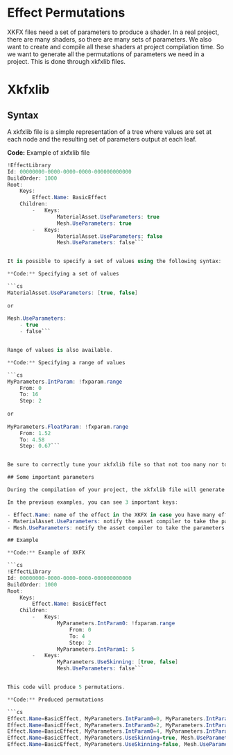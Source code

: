 # Effect Permutations

XKFX files need a set of parameters to produce a shader. In a real project, there are many shaders, so there are many sets of parameters. We also want to create and compile all these shaders at project compilation time. So we want to generate all the permutations of parameters we need in a project. This is done through xkfxlib files.

# Xkfxlib

## Syntax

A xkfxlib file is a simple representation of a tree where values are set at each node and the resulting set of parameters output at each leaf.

**Code:** Example of xkfxlib file

```cs
!EffectLibrary
Id: 00000000-0000-0000-0000-000000000000
BuildOrder: 1000
Root:
	Keys:
		Effect.Name: BasicEffect
	Children:
		-	Keys:
				MaterialAsset.UseParameters: true
				Mesh.UseParameters: true
		-	Keys:
				MaterialAsset.UseParameters: false
				Mesh.UseParameters: false```


It is possible to specify a set of values using the following syntax:

**Code:** Specifying a set of values

```cs
MaterialAsset.UseParameters: [true, false]
 
or
 
Mesh.UseParameters:
	- true
	- false```


Range of values is also available.

**Code:** Specifying a range of values

```cs
MyParameters.IntParam: !fxparam.range
	From: 0
	To: 16
	Step: 2
 
or
 
MyParameters.FloatParam: !fxparam.range
	From: 1.52
	To: 4.58
	Step: 0.67```


Be sure to correctly tune your xkfxlib file so that not too many nor too few shaders are produced.

## Some important parameters

During the compilation of your project, the xkfxlib file will generate many permutation. However it is not the only source of parameters, meshes and materials also store some parameters.

In the previous examples, you can see 3 important keys:

- Effect.Name: name of the effect in the XKFX in case you have many effects.
- MaterialAsset.UseParameters: notify the asset compiler to take the parameters from the materials to extend the permutation
- Mesh.UseParameters: notify the asset compiler to take the parameters from the meshes to extend the permutation

## Example

**Code:** Example of XKFX

```cs
!EffectLibrary
Id: 00000000-0000-0000-0000-000000000000
BuildOrder: 1000
Root:
	Keys:
		Effect.Name: BasicEffect
	Children:
		-	Keys:
				MyParameters.IntParam0: !fxparam.range
					From: 0
					To: 4
					Step: 2
				MyParameters.IntParam1: 5
		-	Keys:
				MyParameters.UseSkinning: [true, false]
				Mesh.UseParameters: false```


This code will produce 5 permutations.

**Code:** Produced permutations

```cs
Effect.Name=BasicEffect, MyParameters.IntParam0=0, MyParameters.IntParam1=5
Effect.Name=BasicEffect, MyParameters.IntParam0=2, MyParameters.IntParam1=5
Effect.Name=BasicEffect, MyParameters.IntParam0=4, MyParameters.IntParam1=5
Effect.Name=BasicEffect, MyParameters.UseSkinning=true, Mesh.UseParameters=false
Effect.Name=BasicEffect, MyParameters.UseSkinning=false, Mesh.UseParameters=false```


